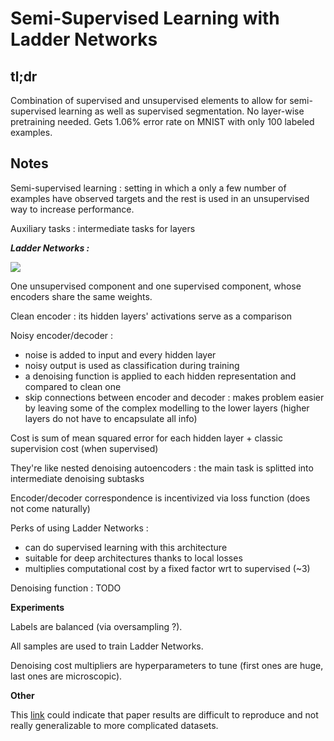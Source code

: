 # Semi-Supervised Learning with Ladder Networks

## tl;dr

Combination of supervised and unsupervised elements to allow for semi-supervised learning as well as supervised segmentation. No layer-wise pretraining needed. Gets 1.06% error rate on MNIST with only 100 labeled examples.

## Notes

Semi-supervised learning : setting in which a only a few number of examples have observed targets and the rest is used in an unsupervised way to increase performance.

Auxiliary tasks : intermediate tasks for layers

***Ladder Networks :***

![](sslln.png)

One unsupervised component and one supervised component, whose encoders share the same weights.

Clean encoder : its hidden layers' activations serve as a comparison

Noisy encoder/decoder : 

* noise is added to input and every hidden layer
* noisy output is used as classification during training
* a denoising function is applied to each hidden representation and compared to clean one
* skip connections between encoder and decoder : makes problem easier by leaving some of the complex modelling to the lower layers (higher layers do not have to encapsulate all info)

Cost is sum of mean squared error for each hidden layer + classic supervision cost (when supervised)

They're like nested denoising autoencoders : the main task is splitted into intermediate denoising subtasks

Encoder/decoder correspondence is incentivized via loss function (does not come naturally)

Perks of using Ladder Networks :

* can do supervised learning with this architecture
* suitable for deep architectures thanks to local losses
* multiplies computational cost by a fixed factor wrt to supervised (~3)

Denoising function : TODO

**Experiments**

Labels are balanced (via oversampling ?).

All samples are used to train Ladder Networks.

Denoising cost multipliers are hyperparameters to tune (first ones are huge, last ones are microscopic).

**Other**

This [link](https://www.reddit.com/r/MachineLearning/comments/3w3egh/the_ladder_network_results_extremely_impressive/) could indicate that paper results are difficult to reproduce and not really generalizable to more complicated datasets.


